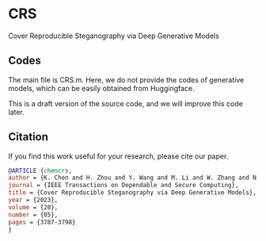 # CRS
Cover Reproducible Steganography via Deep Generative Models

## Codes
The main file is CRS.m.
Here, we do not provide the codes of generative models, which can be easily obtained from Huggingface.

This is a draft version of the source code, and we will improve this code later.

## Citation
If you find this work useful for your research, please cite our paper.
``` bibtex
@ARTICLE {chencrs,
author = {K. Chen and H. Zhou and Y. Wang and M. Li and W. Zhang and N. Yu},
journal = {IEEE Transactions on Dependable and Secure Computing},
title = {Cover Reproducible Steganography via Deep Generative Models},
year = {2023},
volume = {20},
number = {05},
pages = {3787-3798}
}

```
